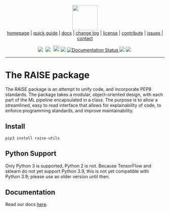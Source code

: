 <p align="center">
<img src="http://ai4se.net/img/logo.png" height="80px" /><br />
<a href="http://ai4se.net">homepage</a>  | 
<a href="https://github.com/yrahul3910/raise/tree/master/docs">quick guide</a>  |
<a href="https://raise.readthedocs.io/en/latest/">docs</a>  |
<a href="https://github.com/yrahul3910/raise/blob/master/CHANGES.md">change log</a>  |
<a href="https://github.com/yrahul3910/raise/blob/master/LICENSE">license</a>  |
<a href="https://github.com/yrahul3910/raise/blob/master/CODE_OF_CONDUCT.md">contribute</a>  |
<a href="https://github.com/yrahul3910/raise/issues/">issues</a>  |
<a href="mailto:timm@ieee.org">contact</a>
</p>
<p align="center">
<img src="https://img.shields.io/badge/language-python-orange.svg">&nbsp;
<img src="https://img.shields.io/badge/license-LGPL-green.svg">&nbsp;
<a href="https://badge.fury.io/py/raise-utils"><img src="https://badge.fury.io/py/raise-utils.svg" alt="PyPI version" height="20"></a>
<a href="https://pepy.tech/project/raise-utils"><img src="https://pepy.tech/badge/raise-utils" /></a>
<a href='https://raise.readthedocs.io/en/latest/?badge=latest'>
    <img src='https://readthedocs.org/projects/raise/badge/?version=latest' alt='Documentation Status' />
</a>
<a href="https://travis-ci.org/yrahul3910/raise"><img src="https://travis-ci.org/yrahul3910/raise.svg?branch=master" /></a>
<a href="https://www.codacy.com/manual/yrahul3910/raise?utm_source=github.com&amp;utm_medium=referral&amp;utm_content=yrahul3910/raise&amp;utm_campaign=Badge_Grade"><img src="https://app.codacy.com/project/badge/Grade/8352fafd16454ea995f43891d9571d22"/></a>&nbsp;
</p> <hr />

# The RAISE package

The RAISE package is an attempt to unify code, and incorporate PEP8 standards. The package takes a modular, object-oriented design, with each part of the ML pipeline encapsulated in a class. The purpose is to allow a streamlined, easy to read interface that allows for explainability of code, to enforce programming standards, and improve maintainability.

## Install

```
pip3 install raise-utils
```

## Python Support

Only Python 3 is supported, Python 2 is not. Because TensorFlow and sklearn do not yet support Python 3.9, this is not yet compatible with Python 3.9; please use an older version until then.

## Documentation

Read our docs [here](https://github.com/yrahul3910/raise/tree/master/docs).

